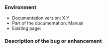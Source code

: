 <!-- 
Please use https://www.cuba-platform.com/discuss for discussion and support. 
When creating an issue, provide as much as possible of the following information: 
-->

### Environment

- Documentation version: X.Y <!-- e.g. 6.8 -->
- Part of the documentation: Manual <!-- Manual, Reports, BPM, etc. -->
- Existing page: <!-- if any -->

### Description of the bug or enhancement
